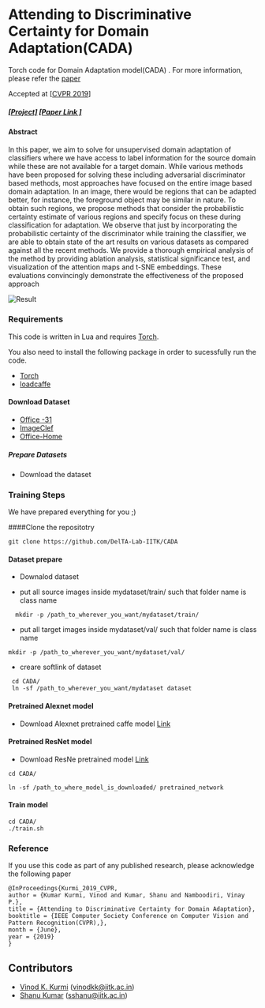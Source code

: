 # Attending to Discriminative Certainty for Domain Adaptation(CADA)

Torch code for Domain Adaptation model(CADA) . For more information, please refer the [paper](http://openaccess.thecvf.com/content_CVPR_2019/papers/Kurmi_Attending_to_Discriminative_Certainty_for_Domain_Adaptation_CVPR_2019_paper.pdf) 

Accepted at [[CVPR 2019](http://cvpr2019.thecvf.com/)]

#####  [[Project]](https://delta-lab-iitk.github.io/CADA//)     [[Paper Link ]](https://arxiv.org/abs/1906.03502)

#### Abstract 
In this paper, we aim to solve for unsupervised domain adaptation of classifiers where we have access to label information for the source domain while these are not available for a target domain. While various methods have been proposed for solving these including adversarial discriminator based methods, most approaches have focused on the entire image based domain adaptation. In an image, there would be regions that can be adapted better, for instance, the foreground object may be similar in nature. To obtain such regions, we propose methods that consider the probabilistic certainty estimate of various regions and specify focus on these during classification for adaptation. We observe that just by incorporating the probabilistic certainty of the discriminator while training the classifier, we are able to obtain state of the art results on various datasets as compared against all the recent methods. We provide a thorough empirical analysis of the method by providing ablation analysis, statistical significance test, and visualization of the attention maps and t-SNE embeddings. These evaluations convincingly demonstrate the effectiveness of the proposed approach

![Result](https://delta-lab-iitk.github.io/CADA/cada/model_cada.png) 


### Requirements
This code is written in Lua and requires [Torch](http://torch.ch/). 


You also need to install the following package in order to sucessfully run the code.
- [Torch](http://torch.ch/docs/getting-started.html#_)
- [loadcaffe](https://github.com/szagoruyko/loadcaffe)


#### Download Dataset
- [Office -31](https://pan.baidu.com/s/1o8igXT4)
- [ImageClef](https://pan.baidu.com/s/1lx2u1SMlSamsHnAPWrAHWA)
- [Office-Home](http://hemanthdv.org/OfficeHome-Dataset/)

##### Prepare Datasets
- Download the dataset


### Training Steps

We have prepared everything for you ;)

####Clone the repositotry 

``` git clone https://github.com/DelTA-Lab-IITK/CADA  ```

#### Dataset prepare
- Downalod dataset

-  put all source images inside mydataset/train/ such that folder name is class name
```
  mkdir -p /path_to_wherever_you_want/mydataset/train/ 
```
- put all target images inside mydataset/val/ such that folder name is class name

``` 
mkdir -p /path_to_wherever_you_want/mydataset/val/ 
```
- creare softlink of dataset
```
 cd CADA/
 ln -sf /path_to_wherever_you_want/mydataset dataset
```
 
  

#### Pretrained Alexnet model
- Download Alexnet pretrained caffe model [Link](https://github.com/BVLC/caffe/tree/master/models/bvlc_alexnet)

#### Pretrained ResNet model
- Download ResNe pretrained  model [Link](https://github.com/BVLC/caffe/tree/master/models/bvlc_alexnet)

``` 
cd CADA/  
```

```
ln -sf /path_to_where_model_is_downloaded/ pretrained_network 
```

#### Train model
``` 
cd CADA/  
./train.sh 
```




### Reference

If you use this code as part of any published research, please acknowledge the following paper

```
@InProceedings{Kurmi_2019_CVPR,
author = {Kumar Kurmi, Vinod and Kumar, Shanu and Namboodiri, Vinay P.},
title = {Attending to Discriminative Certainty for Domain Adaptation},
booktitle = {IEEE Computer Society Conference on Computer Vision and Pattern Recognition(CVPR),},
month = {June},
year = {2019}
}
```

## Contributors
* [Vinod K. Kurmi][1] (vinodkk@iitk.ac.in)
* [Shanu Kumar][2] (sshanu@iitk.ac.in)



[1]: https://github.com/vinodkkurmi
[2]: https://github.com/sshanu




